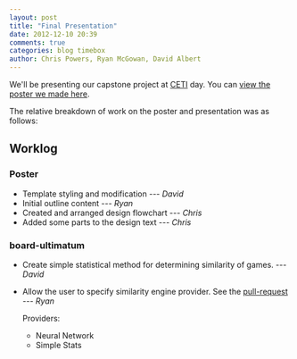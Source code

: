 ```yaml
---
layout: post
title: "Final Presentation"
date: 2012-12-10 20:39
comments: true
categories: blog timebox
author: Chris Powers, Ryan McGowan, David Albert
---
```


We'll be presenting our capstone project at
[CETI](http://www.ceti.cse.ohio-state.edu/) day. You can [view the poster we
made here](https://docs.google.com/presentation/pub?id=12pCKA2sX9XIYasMh3BmRr6pTsjaWTVhSagITDBASn5M&start=false&loop=false&delayms=3000).

The relative breakdown of work on the poster and presentation was as follows:

## Worklog

### Poster

*   Template styling and modification --- *David*
*   Initial outline content --- *Ryan*
*   Created and arranged design flowchart --- *Chris*
*   Added some parts to the design text --- *Chris*

### board-ultimatum

*   Create simple statistical method for determining similarity of games. ---
    *David*
*   Allow the user to specify similarity engine provider. See the
    [pull-request](https://github.com/DRSNJM/board-ultimatum/pull/12) ---
    *Ryan*

    Providers:

    *   Neural Network
    *   Simple Stats
